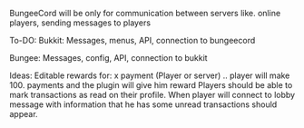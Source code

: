 BungeeCord will be only for communication between servers like. online players, sending messages to players

To-DO:
Bukkit:
    Messages, menus, API, connection to bungeecord

Bungee:
    Messages, config, API, connection to bukkit

Ideas:
    Editable rewards for: x payment (Player or server) .. player will make 100. payments and the plugin will give him reward
    Players should be able to mark transactions as read on their profile. When player will connect to lobby message with information 
        that he has some unread transactions should appear.